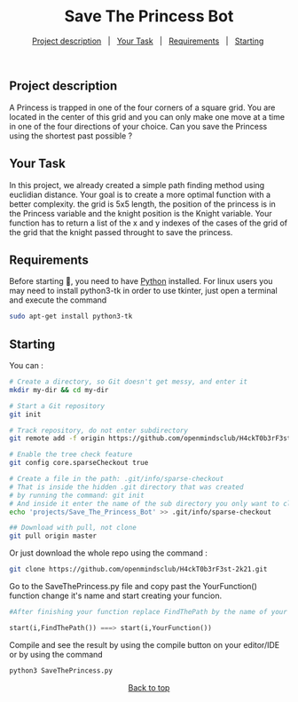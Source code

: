 <h1 align="center">Save The Princess Bot</h1>

<p align="center">
  <a href="#project-description">Project description</a>   |   
  <a href="#your-task">Your Task</a>   |  
  <a href="#requirements">Requirements</a>   |  
  <a href="#checkered_flag-starting">Starting</a> 
</p>

<br>

## Project description

A Princess is trapped in one of the four corners of a square grid. You are located in the center of this grid and you can only make one move at a time in one of the four directions of your choice. Can you save the Princess using the shortest past possible ?

## Your Task

In this project, we already created a simple path finding method using euclidian distance. Your goal is to create a more optimal function with a better complexity. the grid is 5x5 length, the position of the princess is in the Princess variable and the knight position is the Knight variable. Your function has to return a list of the x and y indexes of the cases of the grid of the grid that the knight passed throught to save the princess.  

## Requirements

Before starting 🏁, you need to have [Python](https://www.python.org/downloads/) installed.
For linux users you may need to install python3-tk in order to use tkinter, just open a terminal and execute the command
```bash
sudo apt-get install python3-tk
```

## Starting

You can :

```bash
# Create a directory, so Git doesn't get messy, and enter it
mkdir my-dir && cd my-dir

# Start a Git repository
git init

# Track repository, do not enter subdirectory
git remote add -f origin https://github.com/openmindsclub/H4ckT0b3rF3st-2k21/

# Enable the tree check feature
git config core.sparseCheckout true

# Create a file in the path: .git/info/sparse-checkout
# That is inside the hidden .git directory that was created
# by running the command: git init
# And inside it enter the name of the sub directory you only want to clone
echo 'projects/Save_The_Princess_Bot' >> .git/info/sparse-checkout

## Download with pull, not clone
git pull origin master
```
Or just download the whole repo using the command :

```bash
git clone https://github.com/openmindsclub/H4ckT0b3rF3st-2k21.git
```
Go to the SaveThePrincess.py file and copy past the YourFunction() function change it's name and start creating your funcion.

```Python
#After finishing your function replace FindThePath by the name of your Function

start(i,FindThePath()) ===> start(i,YourFunction())
```
Compile and see the result by using the compile button on your editor/IDE or by using the command

```bash
python3 SaveThePrincess.py
```


<p align="center">
<a href="#top">Back to top</a>
</p>
